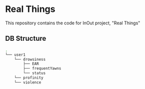 # Real Things

This repository contains the code for InOut project, "Real Things"

## DB Structure

```sh
.
└── user1
    └── drowsiness
        ├── EAR
        ├── frequentYawns
        └── status
    └── profinity
    └── violence
```